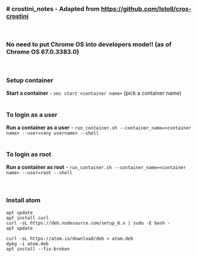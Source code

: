 ### # crostini_notes - Adapted from https://github.com/lstoll/cros-crostini
<br>

### No need to put Chrome OS into developers mode!! (as of Chrome OS 67.0.3383.0)
<br>

### Setup container
**Start a container** - `vmc start <container name>` (pick a container name)<br>
<br>

### To login as a user
**Run a container as a user** - `run_container.sh --container_name=<container name> --user=<any username> --shell`<br>
<br>

### To login as root
**Run a container as root** - `run_container.sh --container_name=<container name> --user=root --shell`<br>
<br>
<br>

### Install atom
`apt update`<br>
`apt install curl`<br>
`curl -sL https://deb.nodesource.com/setup_8.x | sudo -E bash -`<br>
`apt update`<br>

`curl -sL https://atom.io/download/deb > atom.deb`<br>
`dpkg -i atom.deb`<br>
`apt install --fix-broken`<br>
